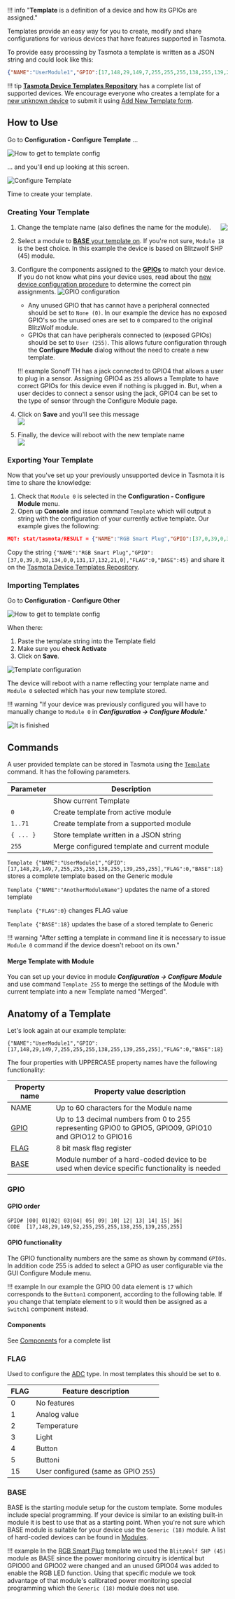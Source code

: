 !!! info "**Template** is a definition of a device and how its GPIOs are assigned."

Templates provide an easy way for you to create, modify and share configurations for various devices that have features supported in Tasmota. 

To provide easy processing by Tasmota a template is written as a JSON string and could look like this:
```json
{"NAME":"UserModule1","GPIO":[17,148,29,149,7,255,255,255,138,255,139,255,255],"FLAG":0,"BASE":18}
```
!!! tip
    [**Tasmota Device Templates Repository**](https://templates.blakadder.com/) has a complete list of supported devices.
    We encourage everyone who creates a template for a [new unknown device](Configuration-Procedure-for-New-Devices) to submit it using [Add New Template form](https://templates.blakadder.com/new.html).


## How to Use

Go to **Configuration - Configure Template** ...

![How to get to template config](https://i.postimg.cc/Z5QP4q7C/template1.png)

... and you'll end up looking at this screen.

![Configure Template](https://i.postimg.cc/SR9375nG/template2.png)

Time to create your template.

### Creating Your Template 
1. Change<img src="https://i.postimg.cc/SQwp2Lnr/template4.png" align="right"> the template name (also defines the name for the module).
2. Select a module to [**BASE** your template on](#base). If you're not sure, `Module 18` is the best choice. In this example the device is based on Blitzwolf SHP (45) module.
3. Configure the components assigned to the [**GPIOs**](#gpio) to match your device. If you do not know what pins your device uses, read about the [new device configuration procedure](Configuration-Procedure-for-New-Devices) to determine the correct pin assignments.
![GPIO configuration](https://i.postimg.cc/d1j4sYZp/template5.png)
 
    - Any unused GPIO that has cannot have a peripheral connected should be set to `None (0)`. In our example the device has no exposed GPIO's so the unused ones are set to `0` compared to the original BlitzWolf module.     
    - GPIOs that can have peripherals connected to (exposed GPIOs) should be set to `User (255)`. This allows future configuration through the **Configure Module** dialog without the need to create a new template.  
   
    !!! example 
        Sonoff TH has a jack connected to GPIO4 that allows a user to plug in a sensor. Assigning GPIO4 as `255` allows a Template to have correct GPIOs for this device even if nothing is plugged in. But, when a user decides to connect a sensor using the jack, GPIO4 can be set to the type of sensor through the Configure Module page.

4. Click on **Save** and you'll see this message      
    ![](https://i.postimg.cc/4dqjcZxd/template6.png)

5. Finally, the device will reboot with the new template name       
    ![](https://i.postimg.cc/NjxhzWpJ/template-finished.png)

### Exporting Your Template

Now that you've set up your previously unsupported device in Tasmota it is time to share the knowledge:

1. Check that `Module 0` is selected in the **Configuration - Configure Module** menu. 
2. Open up **Console** and issue command `Template` which will output a string with the configuration of your currently active template. Our example gives the following:

```json
MQT: stat/tasmota/RESULT = {"NAME":"RGB Smart Plug","GPIO":[37,0,39,0,38,134,0,0,131,17,132,21,0],"FLAG":0,"BASE":45}
```

Copy the string `{"NAME":"RGB Smart Plug","GPIO":[37,0,39,0,38,134,0,0,131,17,132,21,0],"FLAG":0,"BASE":45}` and share it on the [Tasmota Device Templates Repository](https://templates.blakadder.com/).

### Importing Templates

Go to **Configuration - Configure Other**

![How to get to template config](https://i.postimg.cc/25Hsznpn/template-import1.png ":size=250")

When there:

1. Paste the template string into the Template field
2. Make sure you **check Activate**
3. Click on **Save**. 

![Template configuration](https://i.postimg.cc/P5HsKtzv/template-import2.png ":size=250")

The device will reboot with a name reflecting your template name and `Module 0` selected which has your new template stored.

!!! warning "If your device was previously configured you will have to manually change to `Module 0` in ****_Configuration -> Configure Module_****."

![It is finished](https://i.postimg.cc/28hN4qvf/template-import3.png ":size=250")


## Commands
A user provided template can be stored in Tasmota using the [`Template`](Commands.md#template) command. It has the following parameters.

|Parameter|  Description |
|---------|----------|
` `|Show current Template
`0`|Create template from active module
`1..71`|Create template from a supported module
`{ ... }`|Store template written in a JSON string	
`255` | Merge configured template and current module											

``Template {"NAME":"UserModule1","GPIO":[17,148,29,149,7,255,255,255,138,255,139,255,255],"FLAG":0,"BASE":18}`` stores a complete template based on the Generic module

``Template {"NAME":"AnotherModuleName"}`` updates the name of a stored template

``Template {"FLAG":0}`` changes FLAG value

``Template {"BASE":18}`` updates the base of a stored template to Generic

!!! warning "After setting a template in command line it is necessary to issue `Module 0` command if the device doesn't reboot on its own."

#### Merge Template with Module
You can set up your device in module ****_Configuration -> Configure Module_**** and use command `Template 255` to merge the settings of the Module with current template into a new Template named "Merged".

## Anatomy of a Template
Let's look again at our example template:

```
{"NAME":"UserModule1","GPIO":[17,148,29,149,7,255,255,255,138,255,139,255,255],"FLAG":0,"BASE":18}
```

The four properties with UPPERCASE property names have the following functionality:

Property name | Property value description
--------------|-----------------------------------------------------------------------------------------------------------
NAME          | Up to 60 characters for the Module name
[GPIO](#gpio) | Up to 13 decimal numbers from 0 to 255 representing GPIO0 to GPIO5, GPIO09, GPIO10 and GPIO12 to GPIO16
[FLAG](#flag) | 8 bit mask flag register
[BASE](#base) | Module number of a hard-coded device to be used when device specific functionality is needed

### GPIO

#### GPIO order

```  
GPIO# |00| 01|02| 03|04| 05| 09| 10| 12| 13| 14| 15| 16|  
CODE  [17,148,29,149,52,255,255,255,138,255,139,255,255] 
```

#### GPIO functionality
The GPIO functionality numbers are the same as shown by command ``GPIOs``. In addition code 255 is added to select a GPIO as user configurable via the GUI Configure Module menu.

!!! example
    In our example the GPIO 00 data element is `17` which corresponds to the `Button1` component, according to the following table. If you change that template element to `9` it would then be assigned as a `Switch1` component instead.

#### Components
See [Components](Components) for a complete list

### FLAG
Used to configure the [ADC](ADC) type. In most templates this should be set to `0`.

FLAG |  Feature description
-----|------------------------------
   0 | No features
   1 | Analog value
   2 | Temperature
   3 | Light
   4 | Button
   5 | Buttoni
  15 | User configured (same as GPIO `255`)

### BASE
BASE is the starting module setup for the custom template. Some modules include special programming. If your device is similar to an existing built-in module it is best to use that as a starting point. When you're not sure which BASE module is suitable for your device use the `Generic (18)` module. A list of hard-coded devices can be found in [Modules](Modules).

!!! example
    In the [RGB Smart Plug](https://templates.blakadder.com/rgbpow.html) template we used the `BlitzWolf SHP (45)` module as BASE since the power monitoring circuitry is identical but GPIO00 and GPIO02 were changed and an unused GPIO04 was added to enable the RGB LED function. Using that specific module we took advantage of that module's calibrated power monitoring special programming which the `Generic (18)` module does not use.



